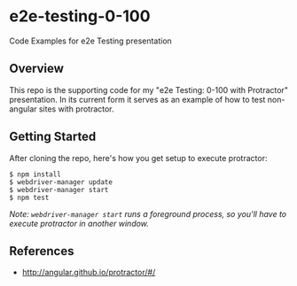# e2e-testing-0-100

Code Examples for e2e Testing presentation

## Overview

This repo is the supporting code for my "e2e Testing: 0-100 with Protractor" presentation. In its current form it serves as an example of how to test non-angular sites with protractor.

## Getting Started

After cloning the repo, here's how you get setup to execute protractor:

```shell
$ npm install
$ webdriver-manager update
$ webdriver-manager start
$ npm test
```

_Note: `webdriver-manager start` runs a foreground process, so you'll have to execute protractor in another window._

## References

- http://angular.github.io/protractor/#/
